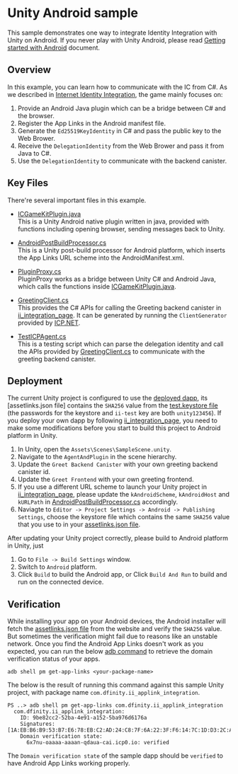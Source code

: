 # Unity Android sample
This sample demonstrates one way to integrate Identity Integration with Unity on Android. If you never play with Unity Android, please read [Getting started with Android](https://docs.unity3d.com/Manual/android-getting-started.html) document.

## Overview

In this example, you can learn how to communicate with the IC from C#. As we described in [Internet Identity Integration](../unity_android_deeplink/README.md#workflow), the game mainly focuses on:

1. Provide an Android Java plugin which can be a bridge between C# and the browser.
2. Register the App Links in the Android manifest file.
3. Generate the `Ed25519KeyIdentity` in C# and pass the public key to the Web Brower.
4. Receive the `DelegationIdentity` from the Web Brower and pass it from Java to C#.
5. Use the `DelegationIdentity` to communicate with the backend canister.

## Key Files

There're several important files in this example.

- [ICGameKitPlugin.java](./Assets/Android/Plugins/com/icgamekit/plugin/ICGameKitPlugin.java)  
  This is a Unity Android native plugin written in java, provided with functions including opening browser, sending messages back to Unity.

- [AndroidPostBuildProcessor.cs](./Assets/Editor/AndroidPostBuildProcessor.cs)  
  This is a Unity post-build processor for Android platform, which inserts the App Links URL scheme into the AndroidManifest.xml.

- [PluginProxy.cs](./Assets/Scripts/PluginProxy.cs)  
  PluginProxy works as a bridge between Unity C# and Android Java, which calls the functions inside [ICGameKitPlugin.java](./Assets/Android/Plugins/com/icgamekit/plugin/ICGameKitPlugin.java).

- [GreetingClient.cs](./Assets/Scripts/GreetingClient.cs)  
  This provides the C# APIs for calling the Greeting backend canister in [ii_integration_page](../ii_integration_page/README.md). It can be generated by running the `ClientGenerator` provided by [ICP.NET](https://github.com/BoomDAO/ICP.NET).

- [TestICPAgent.cs](./Assets/Scripts/TestICPAgent.cs)  
  This is a testing script which can parse the delegation identity and call the APIs provided by [GreetingClient.cs](./Assets/Scripts/GreetingClient.cs) to communicate with the greeting backend canister.

## Deployment

The current Unity project is configured to use the [deployed dapp](https://6x7nu-oaaaa-aaaan-qdaua-cai.icp0.io), its [assetlinks.json file] contains the `SHA256` value from the [test.keystore file](./Assets/test.keystore) (the passwords for the keystore and `ii-test` key are both `unity123456`). If you deploy your own dapp by following [ii_integration_page](../ii_integration_page/README.md), you need to make some modifications before you start to build this project to Android platform in Unity.

1. In Unity, open the `Assets\Scenes\SampleScene.unity`.
2. Navigate to the `AgentAndPlugin` in the scene hierarchy.
3. Update the `Greet Backend Canister` with your own greeting backend canister id.
4. Update the `Greet Frontend` with your own greeting frontend.
5. If you use a different URL scheme to launch your Unity project in [ii_integration_page](../ii_integration_page/README.md), please update the `kAndroidScheme`, `kAndroidHost` and `kURLPath` in [AndroidPostBuildProcessor.cs](./Assets/Editor/AndroidPostBuildProcessor.cs) accordingly.
6. Naviagte to `Editor -> Project Settings -> Android -> Publishing Settings`, choose the keystore file which contains the same `SHA256` value that you use to in your [assetlinks.json file](../ii_integration_page//src/greet_frontend/assets/.well-known/assetlinks.json).

After updating your Unity project correctly, please build to Android platform in Unity, just 
1. Go to `File -> Build Settings` window.
2. Switch to `Android` platform.
3. Click `Build` to build the Android app, or Click `Build And Run` to build and run on the connected device.

## Verification

While installing your app on your Android devices, the Android installer will fetch the [assetlinks.json file](../ii_integration_page//src/greet_frontend/assets/.well-known/assetlinks.json) from the website and verify the `SHA256` value. But sometimes the verification might fail due to reasons like an unstable network. Once you find the Android App Links doesn't work as you expected, you can run the below [adb command](https://developer.android.com/tools/adb) to retrieve the domain verification status of your apps.

```
adb shell pm get-app-links <your-package-name>
```

The below is the result of running this command against this sample Unity project, with package name `com.dfinity.ii_applink_integration`.

```
PS ..> adb shell pm get-app-links com.dfinity.ii_applink_integration
  com.dfinity.ii_applink_integration:
    ID: 9be82cc2-52ba-4e91-a152-5ba976d6176a
    Signatures: [1A:EB:B6:B9:53:B7:E6:78:EB:C2:AD:24:C8:7F:6A:22:3F:F6:14:7C:1D:D3:2C:AB:55:D6:79:2F:3E:0A:C3:B8]
    Domain verification state:
      6x7nu-oaaaa-aaaan-qdaua-cai.icp0.io: verified
```

The `Domain verification state` of the sample dapp should be `verified` to have Android App Links working properly.
